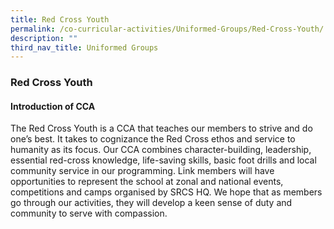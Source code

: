 ```yaml
---
title: Red Cross Youth
permalink: /co-curricular-activities/Uniformed-Groups/Red-Cross-Youth/
description: ""
third_nav_title: Uniformed Groups
---
```

### **Red Cross Youth**

#### **Introduction of CCA**
The Red Cross Youth is a CCA that teaches our members to strive and do one’s best. It takes to cognizance the Red Cross ethos and service to humanity as its focus.  Our CCA combines character-building, leadership, essential red-cross knowledge, life-saving skills, basic foot drills and local community service in our programming. Link members will have opportunities to represent the school at zonal and national events, competitions and camps organised by SRCS HQ. We hope that as members go through our activities, they will develop a keen sense of duty and community to serve with compassion.
